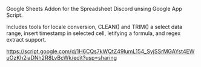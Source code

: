 Google Sheets Addon for the Spreadsheet Discord unsing Google App Script.

Includes tools for locale conversion, CLEAN() and TRIM() a select data range, insert timestamp in selected cell, letifying a formula, and regex extract support.

https://script.google.com/d/1H6CQs7kWQtZ49lumL154_SyjSSrMGAYst4EWuOzKh2iaDNh2R8LvBcWk/edit?usp=sharing
